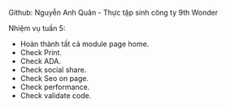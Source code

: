 ﻿Github: Nguyễn Anh Quân - Thực tập sinh công ty 9th Wonder

Nhiệm vụ tuần 5:
- Hoàn thành tất cả module page home.
- Check Print.
- Check ADA.
- Check social share.
- Check Seo on page.
- Check performance.
- Check validate code.